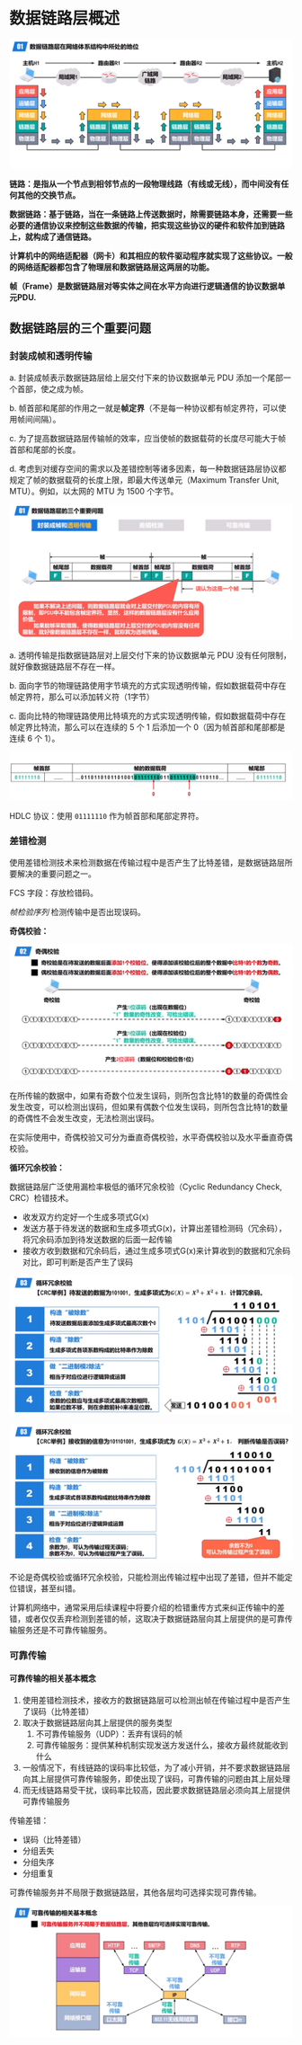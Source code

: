 # 数据链路层概述

![数据链路层在网络体系结构中所处的地位](./images/数据链路层在网络体系结构中所处的地位.png)

**链路：是指从一个节点到相邻节点的一段物理线路（有线或无线），而中间没有任何其他的交换节点。**

**数据链路：基于链路，当在一条链路上传送数据时，除需要链路本身，还需要一些必要的通信协议来控制这些数据的传输，把实现这些协议的硬件和软件加到链路上，就构成了通信链路。**

**计算机中的网络适配器（网卡）和其相应的软件驱动程序就实现了这些协议。一般的网络适配器都包含了物理层和数据链路层这两层的功能。**

**帧（Frame）是数据链路层对等实体之间在水平方向进行逻辑通信的协议数据单元PDU.**

## 数据链路层的三个重要问题

### 封装成帧和透明传输

a. 封装成帧表示数据链路层给上层交付下来的协议数据单元 PDU 添加一个尾部一个首部，使之成为帧。

b. 帧首部和尾部的作用之一就是**帧定界**（不是每一种协议都有帧定界符，可以使用帧间间隔）。

c. 为了提高数据链路层传输帧的效率，应当使帧的数据载荷的长度尽可能大于帧首部和尾部的长度。

d. 考虑到对缓存空间的需求以及差错控制等诸多因素，每一种数据链路层协议都规定了帧的数据载荷的长度上限，即最大传送单元（Maximum Transfer Unit, MTU）。例如，以太网的 MTU 为 1500 个字节。

![透明传输](./images/透明传输.png)

a. 透明传输是指数据链路层对上层交付下来的协议数据单元 PDU 没有任何限制，就好像数据链路层不存在一样。

b. 面向字节的物理链路使用字节填充的方式实现透明传输，假如数据载荷中存在帧定界符，那么可以添加转义符（1字节）

c. 面向比特的物理链路使用比特填充的方式实现透明传输，假如数据载荷中存在帧定界比特流，那么可以在连续的 5 个 1 后添加一个 0（因为帧首部和尾部都是连续 6 个 1）。

![比特填充](./images/比特填充.png)

HDLC 协议：使用 `01111110` 作为帧首部和尾部定界符。

### 差错检测

使用差错检测技术来检测数据在传输过程中是否产生了比特差错，是数据链路层所要解决的重要问题之一。

FCS 字段：存放检错码。

_帧检验序列_ 检测传输中是否出现误码。

**奇偶校验：**

![奇偶校验](./images/奇偶校验.png)

在所传输的数据中，如果有奇数个位发生误码，则所包含比特1的数量的奇偶性会发生改变，可以检测出误码，但如果有偶数个位发生误码，则所包含比特1的数量的奇偶性不会发生改变，无法检测出误码。

在实际使用中，奇偶校验又可分为垂直奇偶校验，水平奇偶校验以及水平垂直奇偶校验。

**循环冗余校验：**

数据链路层广泛使用漏检率极低的循环冗余校验（Cyclic Redundancy Check, CRC）检错技术。

- 收发双方约定好一个生成多项式G(x)
- 发送方基于待发送的数据和生成多项式G(x)，计算出差错检测码（冗余码），将冗余码添加到待发送数据的后面一起传输
- 接收方收到数据和冗余码后，通过生成多项式G(x)来计算收到的数据和冗余码对比，即可判断是否产生了误码

![循环冗余校验-发送方](./images/2023-03-02-15-04-38.png)

![循环冗余校验-接收方](./images/2023-03-02-15-06-44.png)

不论是奇偶校验或循环冗余校验，只能检测出传输过程中出现了差错，但并不能定位错误，甚至纠错。

计算机网络中，通常采用后续课程中将要介绍的检错重传方式来纠正传输中的差错，或者仅仅丢弃检测到差错的帧，这取决于数据链路层向其上层提供的是可靠传输服务还是不可靠传输服务。

### 可靠传输

#### 可靠传输的相关基本概念

1. 使用差错检测技术，接收方的数据链路层可以检测出帧在传输过程中是否产生了误码（比特差错）
2. 取决于数据链路层向其上层提供的服务类型
   1. 不可靠传输服务（UDP）：丢弃有误码的帧
   2. 可靠传输服务：提供某种机制实现发送方发送什么，接收方最终就能收到什么
3. 一般情况下，有线链路的误码率比较低，为了减小开销，并不要求数据链路层向其上层提供可靠传输服务，即使出现了误码，可靠传输的问题由其上层处理
4. 而无线链路易受干扰，误码率比较高，因此要求数据链路层必须向其上层提供可靠传输服务

传输差错：

- 误码（比特差错）
- 分组丢失
- 分组失序
- 分组重复

可靠传输服务并不局限于数据链路层，其他各层均可选择实现可靠传输。

![可靠传输](./images/2023-03-02-15-23-37.png)
